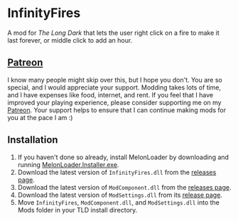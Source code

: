 ﻿# InfinityFires

A mod for *The Long Dark* that lets the user right click on a fire to make it last forever, or middle click to add an hour.

## [Patreon](https://www.patreon.com/ds5678)

I know many people might skip over this, but I hope you don't. You are so special, and I would appreciate your support. Modding takes lots of time, and I have expenses like food, internet, and rent. If you feel that I have improved your playing experience, please consider supporting me on my [Patreon](https://www.patreon.com/ds5678). Your support helps to ensure that I can continue making mods for you at the pace I am :)

## Installation

1. If you haven't done so already, install MelonLoader by downloading and running [MelonLoader.Installer.exe](https://github.com/HerpDerpinstine/MelonLoader/releases/latest/download/MelonLoader.Installer.exe).
2. Download the latest version of `InfinityFires.dll` from the [releases page](https://github.com/ds5678/InfinityFires/releases).
3. Download the latest version of `ModComponent.dll` from the [releases page](https://github.com/ds5678/ModComponent/releases).
4. Download the latest version of `ModSettings.dll` from its [release page](https://github.com/zeobviouslyfakeacc/ModSettings/releases).
5. Move `InfinityFires`, `ModComponent.dll`, and `ModSettings.dll` into the Mods folder in your TLD install directory.